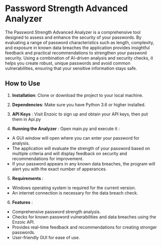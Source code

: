 # Password Strength Advanced Analyzer

The Password Strength Advanced Analyzer is a comprehensive tool designed to assess and enhance the security of your passwords. 
By evaluating a range of password characteristics such as length, complexity, 
and exposure in known data breaches the application provides insightful feedback and practical recommendations to strengthen your password security. 
Using a combination of AI-driven analysis and security checks, it helps you create robust, 
unique passwords and avoid common vulnerabilities, ensuring that your sensitive information stays safe.



## How to Use

1. **Installation**: Clone or download the project to your local machine.

2. **Dependencies**: Make sure you have Python 3.6 or higher installed.

3. **API Keys** : Visit Enzoic to sign up and obtain your API keys, then put them in Api.py

4. **Running the Analyzer** : Open main.py and execute it : 

- A GUI window will open where you can enter your password for analysis.
- The application will evaluate the strength of your password based on multiple criteria and will display feedback on security and recommendations for improvement.
- If your password appears in any known data breaches, the program will alert you with the exact number of apperances.

5. **Requirements** : 

- Windows operating system is required for the current version.
- An internet connection is necessary for the data breach check.

6. **Features** : 

- Comprehensive password strength analysis.
- Checks for known password vulnerabilities and data breaches using the Enzoic API.
- Provides real-time feedback and recommendations for creating stronger passwords.
- User-friendly GUI for ease of use.



